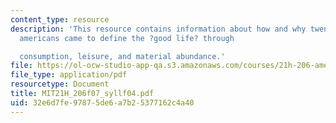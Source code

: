 ```yaml
---
content_type: resource
description: 'This resource contains information about how and why twentieth-century
  americans came to define the ?good life? through

  consumption, leisure, and material abundance.'
file: https://ol-ocw-studio-app-qa.s3.amazonaws.com/courses/21h-206-american-consumer-culture-fall-2007/32e6d7fe97875de6a7b25377162c4a40_MIT21H_206f07_syllf04.pdf
file_type: application/pdf
resourcetype: Document
title: MIT21H_206f07_syllf04.pdf
uid: 32e6d7fe-9787-5de6-a7b2-5377162c4a40
---
```

